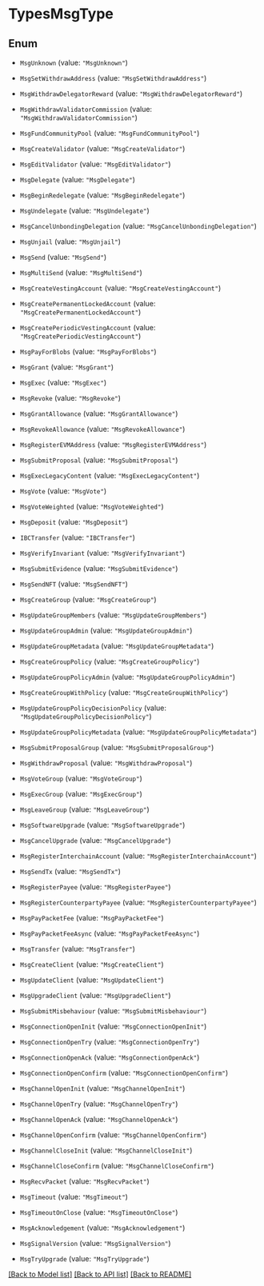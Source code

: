# TypesMsgType

## Enum


* `MsgUnknown` (value: `"MsgUnknown"`)

* `MsgSetWithdrawAddress` (value: `"MsgSetWithdrawAddress"`)

* `MsgWithdrawDelegatorReward` (value: `"MsgWithdrawDelegatorReward"`)

* `MsgWithdrawValidatorCommission` (value: `"MsgWithdrawValidatorCommission"`)

* `MsgFundCommunityPool` (value: `"MsgFundCommunityPool"`)

* `MsgCreateValidator` (value: `"MsgCreateValidator"`)

* `MsgEditValidator` (value: `"MsgEditValidator"`)

* `MsgDelegate` (value: `"MsgDelegate"`)

* `MsgBeginRedelegate` (value: `"MsgBeginRedelegate"`)

* `MsgUndelegate` (value: `"MsgUndelegate"`)

* `MsgCancelUnbondingDelegation` (value: `"MsgCancelUnbondingDelegation"`)

* `MsgUnjail` (value: `"MsgUnjail"`)

* `MsgSend` (value: `"MsgSend"`)

* `MsgMultiSend` (value: `"MsgMultiSend"`)

* `MsgCreateVestingAccount` (value: `"MsgCreateVestingAccount"`)

* `MsgCreatePermanentLockedAccount` (value: `"MsgCreatePermanentLockedAccount"`)

* `MsgCreatePeriodicVestingAccount` (value: `"MsgCreatePeriodicVestingAccount"`)

* `MsgPayForBlobs` (value: `"MsgPayForBlobs"`)

* `MsgGrant` (value: `"MsgGrant"`)

* `MsgExec` (value: `"MsgExec"`)

* `MsgRevoke` (value: `"MsgRevoke"`)

* `MsgGrantAllowance` (value: `"MsgGrantAllowance"`)

* `MsgRevokeAllowance` (value: `"MsgRevokeAllowance"`)

* `MsgRegisterEVMAddress` (value: `"MsgRegisterEVMAddress"`)

* `MsgSubmitProposal` (value: `"MsgSubmitProposal"`)

* `MsgExecLegacyContent` (value: `"MsgExecLegacyContent"`)

* `MsgVote` (value: `"MsgVote"`)

* `MsgVoteWeighted` (value: `"MsgVoteWeighted"`)

* `MsgDeposit` (value: `"MsgDeposit"`)

* `IBCTransfer` (value: `"IBCTransfer"`)

* `MsgVerifyInvariant` (value: `"MsgVerifyInvariant"`)

* `MsgSubmitEvidence` (value: `"MsgSubmitEvidence"`)

* `MsgSendNFT` (value: `"MsgSendNFT"`)

* `MsgCreateGroup` (value: `"MsgCreateGroup"`)

* `MsgUpdateGroupMembers` (value: `"MsgUpdateGroupMembers"`)

* `MsgUpdateGroupAdmin` (value: `"MsgUpdateGroupAdmin"`)

* `MsgUpdateGroupMetadata` (value: `"MsgUpdateGroupMetadata"`)

* `MsgCreateGroupPolicy` (value: `"MsgCreateGroupPolicy"`)

* `MsgUpdateGroupPolicyAdmin` (value: `"MsgUpdateGroupPolicyAdmin"`)

* `MsgCreateGroupWithPolicy` (value: `"MsgCreateGroupWithPolicy"`)

* `MsgUpdateGroupPolicyDecisionPolicy` (value: `"MsgUpdateGroupPolicyDecisionPolicy"`)

* `MsgUpdateGroupPolicyMetadata` (value: `"MsgUpdateGroupPolicyMetadata"`)

* `MsgSubmitProposalGroup` (value: `"MsgSubmitProposalGroup"`)

* `MsgWithdrawProposal` (value: `"MsgWithdrawProposal"`)

* `MsgVoteGroup` (value: `"MsgVoteGroup"`)

* `MsgExecGroup` (value: `"MsgExecGroup"`)

* `MsgLeaveGroup` (value: `"MsgLeaveGroup"`)

* `MsgSoftwareUpgrade` (value: `"MsgSoftwareUpgrade"`)

* `MsgCancelUpgrade` (value: `"MsgCancelUpgrade"`)

* `MsgRegisterInterchainAccount` (value: `"MsgRegisterInterchainAccount"`)

* `MsgSendTx` (value: `"MsgSendTx"`)

* `MsgRegisterPayee` (value: `"MsgRegisterPayee"`)

* `MsgRegisterCounterpartyPayee` (value: `"MsgRegisterCounterpartyPayee"`)

* `MsgPayPacketFee` (value: `"MsgPayPacketFee"`)

* `MsgPayPacketFeeAsync` (value: `"MsgPayPacketFeeAsync"`)

* `MsgTransfer` (value: `"MsgTransfer"`)

* `MsgCreateClient` (value: `"MsgCreateClient"`)

* `MsgUpdateClient` (value: `"MsgUpdateClient"`)

* `MsgUpgradeClient` (value: `"MsgUpgradeClient"`)

* `MsgSubmitMisbehaviour` (value: `"MsgSubmitMisbehaviour"`)

* `MsgConnectionOpenInit` (value: `"MsgConnectionOpenInit"`)

* `MsgConnectionOpenTry` (value: `"MsgConnectionOpenTry"`)

* `MsgConnectionOpenAck` (value: `"MsgConnectionOpenAck"`)

* `MsgConnectionOpenConfirm` (value: `"MsgConnectionOpenConfirm"`)

* `MsgChannelOpenInit` (value: `"MsgChannelOpenInit"`)

* `MsgChannelOpenTry` (value: `"MsgChannelOpenTry"`)

* `MsgChannelOpenAck` (value: `"MsgChannelOpenAck"`)

* `MsgChannelOpenConfirm` (value: `"MsgChannelOpenConfirm"`)

* `MsgChannelCloseInit` (value: `"MsgChannelCloseInit"`)

* `MsgChannelCloseConfirm` (value: `"MsgChannelCloseConfirm"`)

* `MsgRecvPacket` (value: `"MsgRecvPacket"`)

* `MsgTimeout` (value: `"MsgTimeout"`)

* `MsgTimeoutOnClose` (value: `"MsgTimeoutOnClose"`)

* `MsgAcknowledgement` (value: `"MsgAcknowledgement"`)

* `MsgSignalVersion` (value: `"MsgSignalVersion"`)

* `MsgTryUpgrade` (value: `"MsgTryUpgrade"`)


[[Back to Model list]](../README.md#documentation-for-models) [[Back to API list]](../README.md#documentation-for-api-endpoints) [[Back to README]](../README.md)


